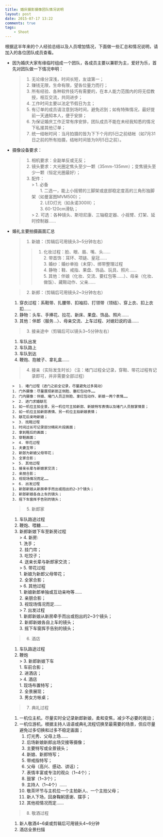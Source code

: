 ```yaml
--- 
title: 婚庆摄影摄像团队情况说明
layout: post
date: 2015-07-17 13:22
comments: true
tags: 
    - Shoot
---
```

根据这半年来的个人经验总结以及人员增加情况，下面做一些汇总和情况说明，请加入的各位团队成员查看。

- 因为婚庆大家有缘临时组成一个团队，各成员主要以兼职为主，爱好为乐，首先对团队做一下情况申明：

	 > 1. 无论缘分深浅，时间长短，友谊第一；
	 > 2. 赚钱无限，生命有限，望各位量力而行；
	 > 3. 所有经验、各种软件技巧有需要的，在本人能力范围内的将无偿教授，相互交流，共同进步；
	 > 4. 工作时间主要以法定节假日为主；
	 > 5. 有订单的成员请注意到场时间，避免迟到；如有特殊情况，最好提前一天通知本人，便于安排；
	 > 6. 为保证婚庆工作正常有序安排，团队成员不能在未经我知悉的情况下私接其他订单；
	 > 7. 统一结帐时间：当月拍摄的皆为下下个月的5日之前结帐（如7月31日之前的所有拍摄，结帐时间皆为9月5日之前）。


- 摄像设备要求：

	>  1. 相机要求：全副单反或无反；
	>  2. 镜头要求：大光圈定焦头至少一颗（35mm-135mm）；变焦镜头至少一颗（恒定光圈最好）；
	>  3. 配件：  
	   > 1. 必备  
　　1. 二选一，能上小摇臂的三脚架或底部稳定度高的三角形独脚架（如曼富图MVM500）；  
　　2. LED灯光（如永诺300III）；  
　　3. 60-120cm滑轨；  
       > 2. 可选：各种镜头、斯坦尼康、三轴稳定器、小摇臂、灯架、延时控制器……


- 婚礼主要拍摄画面汇总

	> 1. 新娘：（剪辑后可用镜头3~5分钟左右）  
    >> 1. 化妆过程：脸、眼、眉、嘴、头……  
       2. 带首饰：耳环、项链、皇冠……  
       3. 婚纱：婚纱单拍（未穿）、绑带整理过程  
       4. 静物：鞋、戒指、果盘、饰品、玩具、照片……  
       5. 其他：伴娘（化妆、交流、要红包等……）、母亲（化妆、做饭）、藏鞋动作、父亲……

	> 2. 新郎：（剪辑后可用镜头2~3分钟左右）
  1. 穿衣过程：系鞋带、扎腰带、扣袖扣、打领带（领结）、穿上衣、扣上衣扣……  
  2. 静物：头车、手捧花、拉花、新床、果盘、饰品、照片……  
  3. 其他：伴郎（服务…）、母亲交流、上车过程、对媳妇说的话……  

    > 3. 接亲途中（剪辑后可以镜头3~5分钟左右）
	1. 车队出发  
	2. 车队路上  
	3. 车队到达  
	4. 鞭炮、抱被子、拿礼盒……  

	> 4. 接亲（实际发生时长）（注：堵门过程全记录，穿鞋、带花过程有记录即可，并非需要全部过程）  
	
	  >  1. 堵门过程（进门之前全记录，尽量避免过多晃动）  
      1. 门外摄像：尽量展现新郎正侧脸、塞红包动作……  
      2. 门内摄像：伴娘、堵门人员正侧脸、拿红包动作、新娘一两个表情……  
      >  2. 进门求婚献花  
      1. 如一机位主拍全景，另一机位可主拍新郎、新娘特写表情以及堵门人员鼓掌情景；  
      2. 如一机位主拍新郎表情、另一机位主拍新娘表情；  
      3. 献花后亲吻新娘；  
      >  3. 找鞋过程  
      1. 时间过长可记录部分精彩片段画面；  
      2. 拿到鞋后的画面；  
      3. 穿鞋画面；  
      >  4. 带花过程  
      1. 夫妻互带；  
      2. 新郎为新娘父母带花；  
      3. 全家合影；  
      >  5. 其他过程  
      1. 接亲长辈与新娘家交流；  
      2. 亲朋合影；  
      3. 视现场情况而定……  
      >  6. 出发过程  
      1. 新郎新娘从新房牵手而出或抱出的2~3个镜头；   
      2. 新郎新娘各自上车的镜头；  
      3. 摇下车窗挥手告别的镜头；   

    > 5. 新郎家  
    1. 车队路途过程  
    2. 鞭炮、喂糖……  
    3. 新郎新娘下车至新房过程  
      >  4. 新房:  
      1. 洗手；  
      2. 挂门帘；  
      3. 吃饺子；  
      4. 送亲长辈与新郎家交流；    
      >  5. 带花过程  
      1. 新娘为新郎父母带花；  
      2. 全家合影；  
      >  6. 其他过程  
      1. 新娘新郎单独或互动亲吻等……    
      2. 亲朋合影；  
      3. 视现场情况而定……  
      >  7. 出发过程  
      1. 新郎新娘从新房牵手而出或抱出的2~3个镜头；  
      2. 新郎新娘各自上车的镜头；   
      3. 摇下车窗挥手告别的镜头；  

    > 6. 酒店
    1. 车队路途过程  
    2. 鞭炮  
      >  3. 新郎新娘下车  
      1. 车前合影；   
      2. 进酒店；  
      >  4. 酒店  
      1. 现场布置特写；  
      2. 全景展现；  
      3. 男女方帐桌；  

    > 7. 典礼过程
	1. 一机位主机，尽量实时全记录新郎新娘，柔和变焦，减少不必要的晃动；  
	2. 一机位游机，根据主持人话语或典礼流程切换至最需要的场景，但应尽量避免过多切换和过多不稳定画面；  
		1. 灯光秀、父母上场……  
		2. 后场新娘新郎出场交接等摄像；  
		3. 主要特写或全景镜头；  
         1. 新娘、新郎特写；  
		 2. 带戒指特写；  
		 3. 父母（高兴、感动、讲话）；  
		 4. 表情丰富或专注的观众（1~4个）；  
		 5. 鼓掌（1~3个）；  
		 6. 主持人（1~4个）……  
		 7. 敬茶环节与主机位一个主拍新人、一个主拍父母；  
		 8. 新人下场，回身鞠躬感谢、摆手；  
    	4. 其他视情况而定……  

    >  8. 敬酒过程
    1. 新人敬酒4~6桌或剪辑后可用镜头4~6分钟  
    2. 酒店全景扫描  

